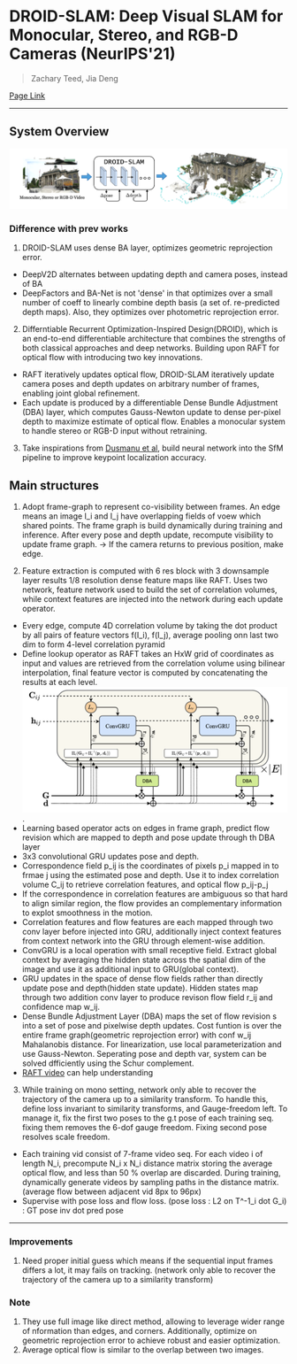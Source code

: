 # DROID-SLAM: Deep Visual SLAM for Monocular, Stereo, and RGB-D Cameras (NeurIPS'21)

> Zachary Teed, Jia Deng

[Page Link](https://github.com/princeton-vl/DROID-SLAM)  

---
## System Overview
<img src="./assets/DROID-SLAM overview.png">

### Difference with prev works
1. DROID-SLAM uses dense BA layer, optimizes geometric reprojection error. 
- DeepV2D alternates between updating depth and camera poses, instead of BA
- DeepFactors and BA-Net is not 'dense' in that optimizes over a small number of coeff to linearly combine depth basis (a set of. re-predicted depth maps). Also, they optimizes over photometric reprojection error.   
 
2. Differntiable Recurrent Optimization-Inspired Design(DROID), which is an end-to-end differentiable architecture that combines the strengths of both classical approaches and deep networks. Building upon RAFT for optical flow with introducing two key innovations.
- RAFT iteratively updates optical flow, DROID-SLAM iteratively update camera poses and depth updates on arbitrary number of frames, enabling joint global refinement.
- Each update is produced by a differentiable Dense Bundle Adjustment (DBA) layer, which computes Gauss-Newton update to dense per-pixel depth to maximize estimate of optical flow. Enables a monocular system to handle stereo or RGB-D input without retraining.

3. Take inspirations from [Dusmanu et al](https://www.ecva.net/papers/eccv_2020/papers_ECCV/papers/123460647.pdf), build neural network into the SfM pipeline to improve keypoint localization accuracy.

## Main structures
1. Adopt frame-graph to represent co-visibility between frames. An edge means an image I_i and I_j have overlapping fields of voew which shared points. The frame graph is build dynamically during training and inference. After every pose and depth update, recompute visibility to update frame graph. -> If the camera returns to previous position, make edge. 

2. Feature extraction is computed with 6 res block with 3 downsample layer results 1/8 resolution dense feature maps like RAFT. Uses two network, feature network used to build the set of correlation volumes, while context features are injected into the network during each update operator.
- Every edge, compute 4D correlation volume by taking the dot product by all pairs of feature vectors f(I_i), f(I_j), average pooling onn last two dim to form 4-level correlation pyramid
- Define lookup operator as RAFT takes an HxW grid of coordinates as input and values are retrieved from the correlation volume using bilinear interpolation, final feature vector is computed by concatenating the results at each level.
<img src="./assets/DROID Operator.png">.  
- Learning based operator acts on edges in frame graph, predict flow revision which are mapped to depth and pose update through th DBA layer
- 3x3 convolutional GRU updates pose and depth.
- Correspondence field p_ij is the coordinates of pixels p_i mapped in to frmae j using the estimated pose and depth. Use it to index correlation volume C_ij to retrieve correlation features, and optical flow p_ij-p_j
- If the correspondence in correlation features are ambiguous so that hard to align similar region, the flow provides an complementary information to explot smoothness in the motion.
- Correlation features and flow features are each mapped through two conv layer before injected into GRU, additionally inject context features from context network into the GRU through element-wise addition.
- ConvGRU is a local operation with small receptive field. Extract global context by averaging the hidden state across the spatial dim of the image and use it as additional input to GRU(global context).
- GRU updates in the space of dense flow fields rather than directly update pose and depth(hidden state update). Hidden states map through two addition conv layer to produce revison flow field r_ij and confidence map w_ij. 
- Dense Bundle Adjustment Layer (DBA) maps the set of flow revision s into a set of pose and pixelwise depth updates. Cost funtion is over the entire frame graph(geometric reprojection error) with conf w_ij Mahalanobis distance. For linearization, use local parameterization and use Gauss-Newton. Seperating pose and depth var, system can be solved dfficiently using the Schur complement.
- [RAFT video](https://youtu.be/OnZIDatotZ4) can help understanding

3. While training on mono setting, network only able to recover the trajectory of the camera up to a similarity transform. To handle this, define loss invariant to similarity transforms, and Gauge-freedom left. To manage it, fix the first two poses to the g.t pose of each training seq. fixing them removes the 6-dof gauge freedom. Fixing second pose resolves scale freedom.
- Each training vid consist of 7-frame video seq. For each video i of length N_i, precompute N_i x N_i distance matrix storing the average optical flow, and less than 50 % overlap are discarded. During training, dynamically generate videos by sampling paths in the distance matrix. (average flow between adjacent vid 8px to 96px)
- Supervise with pose loss and flow loss. (pose loss : L2 on T^-1_i dot G_i) : GT pose inv dot pred pose

---
### Improvements
1. Need proper initial guess which means if the sequential input frames differs a lot, it may fails on tracking. (network only able to recover the trajectory of the camera up to a similarity transform)

### Note
1. They use full image like direct method, allowing to leverage wider range of nformation than edges, and corners. Additionally, optimize on geometric reprojection error to achieve robust and easier optimization.
2. Average optical flow is similar to the overlap between two images.
